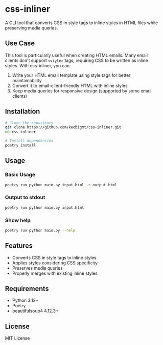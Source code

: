# css-inliner

A CLI tool that converts CSS in style tags to inline styles in HTML files while preserving media queries.

## Use Case

This tool is particularly useful when creating HTML emails. Many email clients don't support `<style>` tags, requiring CSS to be written as inline styles. With css-inliner, you can:

1. Write your HTML email template using style tags for better maintainability
2. Convert it to email-client-friendly HTML with inline styles
3. Keep media queries for responsive design (supported by some email clients)

## Installation

```bash
# Clone the repository
git clone https://github.com/kecbigmt/css-inliner.git
cd css-inliner

# Install dependencies
poetry install
```

## Usage

### Basic Usage

```bash
poetry run python main.py input.html -o output.html
```

### Output to stdout

```bash
poetry run python main.py input.html
```

### Show help

```bash
poetry run python main.py --help
```

## Features

- Converts CSS in style tags to inline styles
- Applies styles considering CSS specificity
- Preserves media queries
- Properly merges with existing inline styles

## Requirements

- Python 3.12+
- Poetry
- beautifulsoup4 4.12.3+

## License

MIT License

